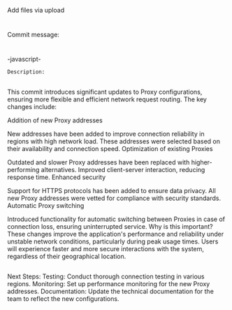 Add files via upload
#
Commit message:
#
-javascript-

```feat: Update Proxy configurations for enhanced network routing
Description:
```
##
This commit introduces significant updates to Proxy configurations, ensuring more flexible and efficient network request routing. The key changes include:

Addition of new Proxy addresses

New addresses have been added to improve connection reliability in regions with high network load.
These addresses were selected based on their availability and connection speed.
Optimization of existing Proxies

Outdated and slower Proxy addresses have been replaced with higher-performing alternatives.
Improved client-server interaction, reducing response time.
Enhanced security

Support for HTTPS protocols has been added to ensure data privacy.
All new Proxy addresses were vetted for compliance with security standards.
Automatic Proxy switching

Introduced functionality for automatic switching between Proxies in case of connection loss, ensuring uninterrupted service.
Why is this important?
These changes improve the application's performance and reliability under unstable network conditions, particularly during peak usage times. Users will experience faster and more secure interactions with the system, regardless of their geographical location.
##
###
Next Steps:
Testing: Conduct thorough connection testing in various regions.
Monitoring: Set up performance monitoring for the new Proxy addresses.
Documentation: Update the technical documentation for the team to reflect the new configurations.
###
